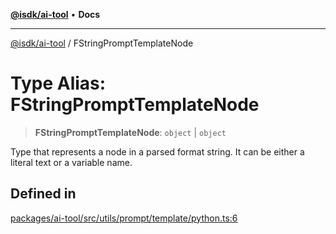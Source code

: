 [**@isdk/ai-tool**](../README.md) • **Docs**

***

[@isdk/ai-tool](../globals.md) / FStringPromptTemplateNode

# Type Alias: FStringPromptTemplateNode

> **FStringPromptTemplateNode**: `object` \| `object`

Type that represents a node in a parsed format string. It can be either
a literal text or a variable name.

## Defined in

[packages/ai-tool/src/utils/prompt/template/python.ts:6](https://github.com/isdk/ai-tool.js/blob/b0813174e9b350ae47231f8e5f885150313123b0/src/utils/prompt/template/python.ts#L6)
